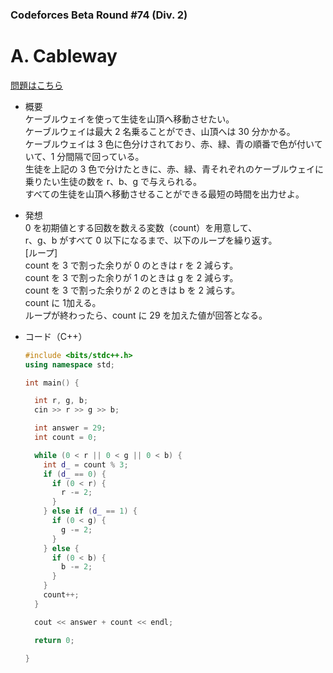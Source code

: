 ### Codeforces Beta Round #74 (Div. 2)

# A. Cableway

  [問題はこちら](https://codeforces.com/problemset/problem/90/A)

- 概要<br>
  ケーブルウェイを使って生徒を山頂へ移動させたい。<br>
  ケーブルウェイは最大 2 名乗ることができ、山頂へは 30 分かかる。<br>
  ケーブルウェイは 3 色に色分けされており、赤、緑、青の順番で色が付いていて、1 分間隔で回っている。<br>
  生徒を上記の 3 色で分けたときに、赤、緑、青それぞれのケーブルウェイに乗りたい生徒の数を r、b、g で与えられる。<br>
  すべての生徒を山頂へ移動させることができる最短の時間を出力せよ。

- 発想<br>
  0 を初期値とする回数を数える変数（count）を用意して、<br>
  r、g、b がすべて 0 以下になるまで、以下のループを繰り返す。<br>
  [ループ]<br>
  count を 3 で割った余りが 0 のときは r を 2 減らす。<br>
  count を 3 で割った余りが 1 のときは g を 2 減らす。<br>
  count を 3 で割った余りが 2 のときは b を 2 減らす。<br>
  count に 1加える。<br>
  ループが終わったら、count に 29 を加えた値が回答となる。
  

- コード（C++）

  ```cpp
  #include <bits/stdc++.h>
  using namespace std;

  int main() {

    int r, g, b;
    cin >> r >> g >> b;

    int answer = 29;
    int count = 0;

    while (0 < r || 0 < g || 0 < b) {
      int d_ = count % 3;
      if (d_ == 0) {
        if (0 < r) {
          r -= 2;
        }
      } else if (d_ == 1) {
        if (0 < g) {
          g -= 2;
        }
      } else {
        if (0 < b) {
          b -= 2;
        }
      }
      count++;
    }

    cout << answer + count << endl;

    return 0;

  }
  ```
